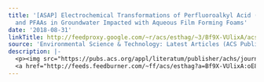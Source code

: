 ```yaml
---
title: '[ASAP] Electrochemical Transformations of Perfluoroalkyl Acid (PFAA) Precursors
  and PFAAs in Groundwater Impacted with Aqueous Film Forming Foams'
date: '2018-08-31'
linkTitle: http://feedproxy.google.com/~r/acs/esthag/~3/Bf9X-VUlixA/acs.est.8b02726
source: 'Environmental Science & Technology: Latest Articles (ACS Publications)'
description: |-
  <p><img src="https://pubs.acs.org/appl/literatum/publisher/achs/journals/content/esthag/0/esthag.ahead-of-print/acs.est.8b02726/20180831/images/medium/es-2018-02726a_0005.gif" alt="TOC Graphic"/></p><div><cite>Environmental Science & Technology</cite></div><div>DOI: 10.1021/acs.est.8b02726</div><div class="feedflare">
  <a href="http://feeds.feedburner.com/~ff/acs/esthag?a=Bf9X-VUlixA:oE8GUiTpH-s:yIl2AUoC8zA"><img src="http://feeds.feedburner.com/~ff/acs/esthag?d=yIl2AUoC8zA" border="0"></img></a>
---
```

